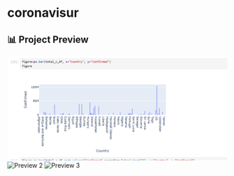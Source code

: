 # coronavisur
## 📊 Project Preview

![Preview 1](thumbnail.png)
![Preview 2](thumbnail2.png)
![Preview 3](thumbnail3.png)

